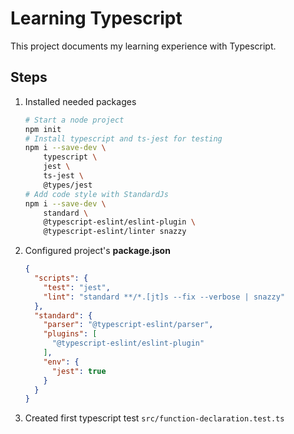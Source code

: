# Learning Typescript

This project documents my learning experience with Typescript.

## Steps

1. Installed needed packages

    ```bash
    # Start a node project
    npm init
    # Install typescript and ts-jest for testing
    npm i --save-dev \
        typescript \
        jest \
        ts-jest \
        @types/jest
    # Add code style with StandardJs
    npm i --save-dev \
        standard \
        @typescript-eslint/eslint-plugin \
        @typescript-eslint/linter snazzy
    ```
2. Configured project's **package.json**

    ```json
    {
      "scripts": {
        "test": "jest",
        "lint": "standard **/*.[jt]s --fix --verbose | snazzy"
      },
      "standard": {
        "parser": "@typescript-eslint/parser",
        "plugins": [
          "@typescript-eslint/eslint-plugin"
        ],
        "env": {
          "jest": true
        }
      }
    }
    ```
3. Created first typescript test `src/function-declaration.test.ts`
